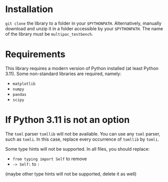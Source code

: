 # Installation
`git clone` the library to a folder in your `$PYTHONPATH`.
Alternatively, manually download and unzip it in a folder accessible by your `$PYTHONPATH`.
The name of the library must be `multipac_testbench`.

# Requirements
This library requires a modern version of Python installed (at least Python 3.11).
Some non-standard libraries are required, namely:
 - `matplotlib`
 - `numpy`
 - `pandas`
 - `scipy`

# If Python 3.11 is not an option
The `toml` parser `tomllib` will not be available.
You can use any `toml` parser, such as `tomli`.
In this case, replace every occurrence of `tomllib` by `tomli`.

Some type hints will not be supported.
In all files, you should replace:
 - `from typing import Self` to remove
 - `-> Self:` to `:`

(maybe other type hints will not be supported, delete it as well)
